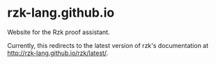# rzk-lang.github.io

Website for the Rzk proof assistant.

Currently, this redirects to the latest version of rzk's documentation at <http://rzk-lang.github.io/rzk/latest/>.
